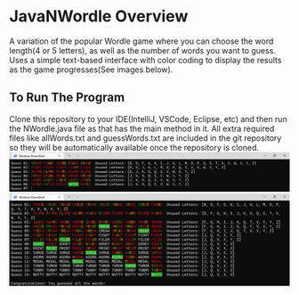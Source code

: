 ﻿# JavaNWordle Overview
A variation of the popular Wordle game where you can choose the word length(4 or 5 letters), as well 
as the number of words you want to guess. Uses a simple text-based interface with color coding to display
the results as the game progresses(See images below).
## To Run The Program
Clone this repository to your IDE(IntelliJ, VSCode, Eclipse, etc) and then run the NWordle.java file as
that has the main method in it. All extra required files like allWords.txt and guessWords.txt are included
in the git repository so they will be automatically available once the repository is cloned.
![Game In Progress](InProgress.png)
![Won Game](WonGame.png)
